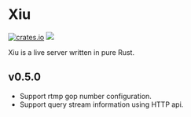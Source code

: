 # Xiu

[![crates.io](https://img.shields.io/crates/v/xiu.svg)](https://crates.io/crates/xiu)
[![](https://app.travis-ci.com/harlanc/xiu.svg?branch=master)](https://app.travis-ci.com/github/harlanc/xiu)

Xiu is a live server written in pure Rust.

## v0.5.0
- Support rtmp gop number configuration.
- Support query stream information using HTTP api.
